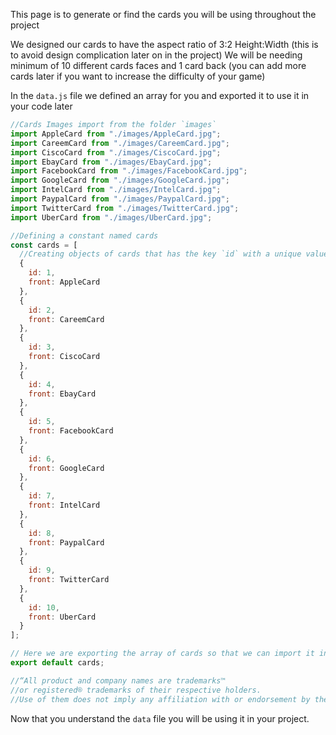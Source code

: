 This page is to generate or find the cards you will be using throughout the project

We designed our cards to have the aspect ratio of 3:2 Height:Width (this is to avoid design complication later on in the project)
We will be needing minimum of 10 different cards faces and 1 card back (you can add more cards later if you want to increase the difficulty of your game)

In the `data.js` file we defined an array for you and exported it to use it in your code later

```javascript
//Cards Images import from the folder `images`
import AppleCard from "./images/AppleCard.jpg";
import CareemCard from "./images/CareemCard.jpg";
import CiscoCard from "./images/CiscoCard.jpg";
import EbayCard from "./images/EbayCard.jpg";
import FacebookCard from "./images/FacebookCard.jpg";
import GoogleCard from "./images/GoogleCard.jpg";
import IntelCard from "./images/IntelCard.jpg";
import PaypalCard from "./images/PaypalCard.jpg";
import TwitterCard from "./images/TwitterCard.jpg";
import UberCard from "./images/UberCard.jpg";

//Defining a constant named cards
const cards = [
  //Creating objects of cards that has the key `id` with a unique value and a `front` key with the picture of one of the cards as a value
  {
    id: 1,
    front: AppleCard
  },
  {
    id: 2,
    front: CareemCard
  },
  {
    id: 3,
    front: CiscoCard
  },
  {
    id: 4,
    front: EbayCard
  },
  {
    id: 5,
    front: FacebookCard
  },
  {
    id: 6,
    front: GoogleCard
  },
  {
    id: 7,
    front: IntelCard
  },
  {
    id: 8,
    front: PaypalCard
  },
  {
    id: 9,
    front: TwitterCard
  },
  {
    id: 10,
    front: UberCard
  }
];

// Here we are exporting the array of cards so that we can import it in any component as needed
export default cards;

//“All product and company names are trademarks™
//or registered® trademarks of their respective holders.
//Use of them does not imply any affiliation with or endorsement by them.”
```

Now that you understand the `data` file you will be using it in your project.
